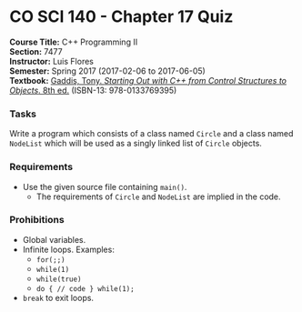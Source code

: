 # CO SCI 140 - Chapter 17 Quiz
**Course Title:** C++ Programming II<br/>
**Section:** 7477<br/>
**Instructor:** Luis Flores<br/>
**Semester:** Spring 2017 (2017-02-06 to 2017-06-05)<br/>
**Textbook:** [Gaddis, Tony. _Starting Out with C++ from Control Structures to Objects_. 8th ed.](https://www.pearsonhighered.com/program/Gaddis-Starting-Out-with-C-from-Control-Structures-to-Objects-plus-My-Programming-Lab-with-Pearson-e-Text-Access-Card-Package-8th-Edition/PGM112149.html) (ISBN-13: 978-0133769395)

### Tasks
Write a program which consists of a class named `Circle` and a class named `NodeList` which will be used as a singly linked list of `Circle` objects.

### Requirements
* Use the given source file containing `main()`.
    * The requirements of `Circle` and `NodeList` are implied in the code.

### Prohibitions
* Global variables.
* Infinite loops. Examples:
    * `for(;;)`
    * `while(1)`
    * `while(true)`
    * `do { // code } while(1);`
* `break` to exit loops.
